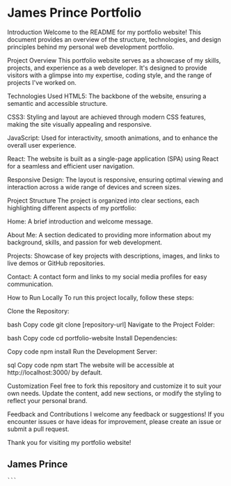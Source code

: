 # James Prince Portfolio

Introduction
Welcome to the README for my portfolio website! This document provides an overview of the structure, technologies, and design principles behind my personal web development portfolio.

Project Overview
This portfolio website serves as a showcase of my skills, projects, and experience as a web developer. It's designed to provide visitors with a glimpse into my expertise, coding style, and the range of projects I've worked on.

Technologies Used
HTML5: The backbone of the website, ensuring a semantic and accessible structure.

CSS3: Styling and layout are achieved through modern CSS features, making the site visually appealing and responsive.

JavaScript: Used for interactivity, smooth animations, and to enhance the overall user experience.

React: The website is built as a single-page application (SPA) using React for a seamless and efficient user navigation.

Responsive Design: The layout is responsive, ensuring optimal viewing and interaction across a wide range of devices and screen sizes.

Project Structure
The project is organized into clear sections, each highlighting different aspects of my portfolio:

Home: A brief introduction and welcome message.

About Me: A section dedicated to providing more information about my background, skills, and passion for web development.

Projects: Showcase of key projects with descriptions, images, and links to live demos or GitHub repositories.

Contact: A contact form and links to my social media profiles for easy communication.

How to Run Locally
To run this project locally, follow these steps:

Clone the Repository:

bash
Copy code
git clone [repository-url]
Navigate to the Project Folder:

bash
Copy code
cd portfolio-website
Install Dependencies:

Copy code
npm install
Run the Development Server:

sql
Copy code
npm start
The website will be accessible at http://localhost:3000/ by default.

Customization
Feel free to fork this repository and customize it to suit your own needs. Update the content, add new sections, or modify the styling to reflect your personal brand.

Feedback and Contributions
I welcome any feedback or suggestions! If you encounter issues or have ideas for improvement, please create an issue or submit a pull request.

Thank you for visiting my portfolio website!

## James Prince

    ```
